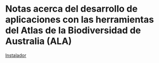 # Notas acerca del desarrollo de aplicaciones con las herramientas del Atlas de la Biodiversidad de Australia (ALA)

[Instalador](https://github.com/AtlasBiodiversidadCostaRica/notas-desarrollo-ala/tree/master/instalador)
